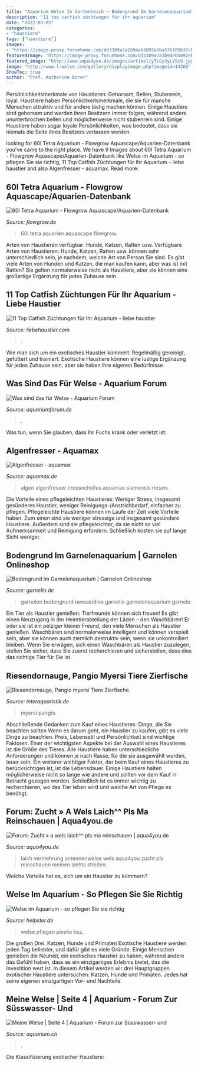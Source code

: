 ```yaml
---
title: "Aquarium Welse Im Gartenteich ~ Bodengrund Im Garnelenaquarium"
description: "11 top catfish züchtungen für ihr aquarium"
date: "2022-03-05"
categories:
- "haustiere"
tags: ["haustiere"]
images:
- "https://image-proxy.forumhome.com/dd3309a7a1b94eb5892ebba57b185b37cbd1d5c3?url=http:%2F%2Fup.picr.de%2F29335915yr.jpg"
featuredImage: "https://image-proxy.forumhome.com/dd3309a7a1b94eb5892ebba57b185b37cbd1d5c3?url=http:%2F%2Fup.picr.de%2F29335915yr.jpg"
featured_image: "http://www.aqua4you.de/images/artikel/yTLGyJyLVSc9.jpg"
image: "http://www.l-welse.com/gallery/displayimage.php?imageid=14360"
ShowToc: true
author: "Prof. Katherine Borer"
---
```



Persönlichkeitsmerkmale von Haustieren: Gehorsam, Bellen, Stubenrein, loyal.
Haustiere haben Persönlichkeitsmerkmale, die sie für manche Menschen attraktiv und für andere lästig machen können. Einige Haustiere sind gehorsam und werden ihren Besitzern immer folgen, während andere ununterbrochen bellen und möglicherweise nicht stubenrein sind. Einige Haustiere haben sogar loyale Persönlichkeiten, was bedeutet, dass sie niemals die Seite ihres Besitzers verlassen werden.

	

		
looking for 60l Tetra Aquarium - Flowgrow Aquascape/Aquarien-Datenbank you've came to the right place. We have 9 Images about 60l Tetra Aquarium - Flowgrow Aquascape/Aquarien-Datenbank like Welse im Aquarium - so pflegen Sie sie richtig, 11 Top Catfish Züchtungen für Ihr Aquarium - liebe haustier and also Algenfresser - aquamax. Read more:
		
    
## 60l Tetra Aquarium - Flowgrow Aquascape/Aquarien-Datenbank

<img loading=lazy src="https://www.flowgrow.de/db/images/aquarien/detail/60l-tetra-aquarium-5280ff3ca8b21.jpg" onerror="this.onerror=null;this.src='https://tse2.mm.bing.net/th?id=OIP.AP1eLnP2WLcWEGYboE2sTgHaFj&amp;pid=15.1';" alt="60l Tetra Aquarium - Flowgrow Aquascape/Aquarien-Datenbank">

_Source: flowgrow.de_

>60l tetra aquarien aquascape flowgrow. 

	

Arten von Haustieren verfügbar: Hunde, Katzen, Ratten usw.
Verfügbare Arten von Haustieren: Hunde, Katzen, Ratten usw. können sehr unterschiedlich sein, je nachdem, welche Art von Person Sie sind. Es gibt viele Arten von Hunden und Katzen, die man kaufen kann, aber was ist mit Ratten? Sie gelten normalerweise nicht als Haustiere, aber sie können eine großartige Ergänzung für jedes Zuhause sein.

    
## 11 Top Catfish Züchtungen Für Ihr Aquarium - Liebe Haustier

<img loading=lazy src="https://imgs.liebehaustier.com/imgs/GettyImages-670967310-ee7e6c19cef84c039b140e0a9a3c99e0.jpg" onerror="this.onerror=null;this.src='https://tse3.mm.bing.net/th?id=OIP.atbo2VbGIe0U79Sj_ZMtPwHaE8&amp;pid=15.1';" alt="11 Top Catfish Züchtungen für Ihr Aquarium - liebe haustier">

_Source: liebehaustier.com_

>. 

	

Wie man sich um ein exotisches Haustier kümmert: Regelmäßig gereinigt, gefüttert und trainiert.
Exotische Haustiere können eine lustige Ergänzung für jedes Zuhause sein, aber sie haben ihre eigenen Bedürfnisse

    
## Was Sind Das Für Welse - Aquarium Forum

<img loading=lazy src="https://image-proxy.forumhome.com/dd3309a7a1b94eb5892ebba57b185b37cbd1d5c3?url=http:%2F%2Fup.picr.de%2F29335915yr.jpg" onerror="this.onerror=null;this.src='https://tse3.mm.bing.net/th?id=OIP.rLdbZno3crEtFkaX0FbljAHaEK&amp;pid=15.1';" alt="Was sind das für Welse - Aquarium Forum">

_Source: aquariumforum.de_

>. 

	

Was tun, wenn Sie glauben, dass Ihr Fuchs krank oder verletzt ist:

    
## Algenfresser - Aquamax

<img loading=lazy src="https://aquamax.de/files/aquamax/algen/aquarium/algenfresser/AlgenAQ_crossocheilus.jpg" onerror="this.onerror=null;this.src='https://tse4.mm.bing.net/th?id=OIP.6wJVHrmjy9cFdw81qN2QsgHaDy&amp;pid=15.1';" alt="Algenfresser - aquamax">

_Source: aquamax.de_

>algen algenfresser crossocheilus aquamax siamensis riesen. 

	

Die Vorteile eines pflegeleichten Haustieres: Weniger Stress, insgesamt gesünderes Haustier, weniger Reinigungs-/Anstrichbedarf, einfacher zu pflegen.
Pflegeleichte Haustiere können im Laufe der Zeit viele Vorteile haben. Zum einen sind sie weniger stressige und insgesamt gesündere Haustiere. Außerdem sind sie pflegeleichter, da sie nicht so viel Aufmerksamkeit und Reinigung erfordern. Schließlich kosten sie auf lange Sicht weniger.

    
## Bodengrund Im Garnelenaquarium | Garnelen Onlineshop

<img loading=lazy src="https://www.garnelio.de/media/image/1c/c7/9a/bodengrund_garnelen-sakura_garnele.jpg" onerror="this.onerror=null;this.src='https://tse4.mm.bing.net/th?id=OIP.f7LIVUmUo62M1zYN2kHHEQHaIW&amp;pid=15.1';" alt="Bodengrund im Garnelenaquarium | Garnelen Onlineshop">

_Source: garnelio.de_

>garnelen bodengrund neocaridina garnelio garnelenaquarium garnele. 

	

Ein Tier als Haustier genießen:
Tierfreunde können sich freuen! Es gibt einen Neuzugang in der Heimtierabteilung der Läden – den Waschbären! Er oder sie ist ein pelziger kleiner Freund, den viele Menschen als Haustier genießen. Waschbären sind normalerweise intelligent und können verspielt sein, aber sie können auch ziemlich destruktiv sein, wenn sie unkontrolliert bleiben. Wenn Sie erwägen, sich einen Waschbären als Haustier zuzulegen, stellen Sie sicher, dass Sie zuerst recherchieren und sicherstellen, dass dies das richtige Tier für Sie ist.

    
## Riesendornauge, Pangio Myersi Tiere Zierfische

<img loading=lazy src="https://cdn02.plentymarkets.com/idwditcg5ajj/item/images/80041/full/80041-Riesendornauge--Pangio-myersi.jpg" onerror="this.onerror=null;this.src='https://tse4.mm.bing.net/th?id=OIP.Pr6ncFXtHFeDqvCmm_wE8QHaE7&amp;pid=15.1';" alt="Riesendornauge, Pangio myersi Tiere Zierfische">

_Source: interaquaristik.de_

>myersi pangio. 

	

Abschließende Gedanken zum Kauf eines Haustieres: Dinge, die Sie beachten sollten
Wenn es darum geht, ein Haustier zu kaufen, gibt es viele Dinge zu beachten. Preis, Lebensstil und Persönlichkeit sind wichtige Faktoren. Einer der wichtigsten Aspekte bei der Auswahl eines Haustieres ist die Größe des Tieres. Alle Haustiere haben unterschiedliche Anforderungen und können je nach Rasse, für die sie ausgewählt wurden, teuer sein. Ein weiterer wichtiger Faktor, der beim Kauf eines Haustieres zu berücksichtigen ist, ist die Lebensdauer. Einige Haustiere halten möglicherweise nicht so lange wie andere und sollten vor dem Kauf in Betracht gezogen werden. Schließlich ist es immer wichtig zu recherchieren, wo das Tier leben wird und welche Art von Pflege es benötigt.

    
## Forum: Zucht » A Wels Laich^^ Pls Ma Reinschauen | Aqua4you.de

<img loading=lazy src="http://www.aqua4you.de/images/artikel/yTLGyJyLVSc9.jpg" onerror="this.onerror=null;this.src='https://tse4.mm.bing.net/th?id=OIP.WLm6pUcyTiNRA_v1krGQOQHaFj&amp;pid=15.1';" alt="Forum: Zucht » a wels laich^^ pls ma reinschauen | aqua4you.de">

_Source: aqua4you.de_

>laich vermehrung antennenwelse wels aqua4you zucht pls reinschauen meinen siehts streiten. 

	

Welche Vorteile hat es, sich um ein Haustier zu kümmern?

    
## Welse Im Aquarium - So Pflegen Sie Sie Richtig

<img loading=lazy src="https://static.helpster.de/attachments/articles/icons/000/086/870/featured/432292_web_R_by_BSZ_pixelio.de.jpg" onerror="this.onerror=null;this.src='https://tse2.mm.bing.net/th?id=OIP.-QELC9mum5HKYyyxGvpWAgAAAA&amp;pid=15.1';" alt="Welse im Aquarium - so pflegen Sie sie richtig">

_Source: helpster.de_

>welse pflegen pixelio bsz. 

	

Die großen Drei: Katzen, Hunde und Primaten
Exotische Haustiere werden jeden Tag beliebter, und dafür gibt es viele Gründe. Einige Menschen genießen die Neuheit, ein exotisches Haustier zu haben, während andere das Gefühl haben, dass es ein einzigartiges Erlebnis bietet, das die Investition wert ist. In diesem Artikel werden wir drei Hauptgruppen exotischer Haustiere untersuchen: Katzen, Hunde und Primaten. Jedes hat seine eigenen einzigartigen Vor- und Nachteile.

    
## Meine Welse | Seite 4 | Aquarium - Forum Zur Süsswasser- Und

<img loading=lazy src="http://www.l-welse.com/gallery/displayimage.php?imageid=14360" onerror="this.onerror=null;this.src='https://tse1.mm.bing.net/th?id=OIP.fuLIX6LXtTIB-VFBxxXEdgHaE8&amp;pid=15.1';" alt="Meine Welse | Seite 4 | Aquarium - Forum zur Süsswasser- und">

_Source: aquarium.ch_

>. 

	

Die Klassifizierung exotischer Haustiere:

